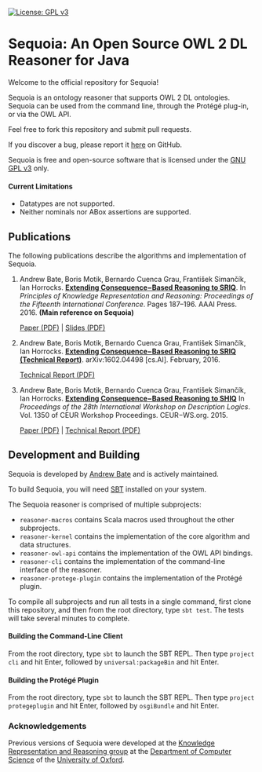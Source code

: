 [![License: GPL v3](https://img.shields.io/badge/license-GNU%20GPL%20v3-blue.svg)](https://www.gnu.org/licenses/gpl-3.0)

# Sequoia: An Open Source OWL 2 DL Reasoner for Java

Welcome to the official repository for Sequoia!

Sequoia is an ontology reasoner that supports OWL 2 DL ontologies. Sequoia can be used from the command line, through
the Protégé plug-in, or via the OWL API.

Feel free to fork this repository and submit pull requests.

If you discover a bug, please report it [here](https://github.com/andrewdbate/Sequoia/issues) on GitHub.

Sequoia is free and open-source software that is licensed under the [GNU GPL v3](https://github.com/andrewdbate/Sequoia/blob/master/LICENSE) only.

#### Current Limitations
 * Datatypes are not supported.
 * Neither nominals nor ABox assertions are supported.

## Publications
The following publications describe the algorithms and implementation of Sequoia.
1. Andrew Bate‚ Boris Motik‚ Bernardo Cuenca Grau‚ František Simančík, Ian Horrocks.
   [**Extending Consequence−Based Reasoning to SRIQ**](https://www.cs.ox.ac.uk/files/8182/paper.pdf).
   In _Principles of Knowledge Representation and Reasoning: Proceedings of the Fifteenth International Conference_.
   Pages 187–196. AAAI Press. 2016.
   **(Main reference on Sequoia)**
   
   [Paper (PDF)](https://www.cs.ox.ac.uk/files/8182/paper.pdf) | [Slides (PDF)](https://www.cs.ox.ac.uk/files/8181/slides.pdf)
   
2. Andrew Bate‚ Boris Motik‚ Bernardo Cuenca Grau‚ František Simančík, Ian Horrocks.
   [**Extending Consequence−Based Reasoning to SRIQ (Technical Report)**](https://arxiv.org/abs/1602.04498).
   arXiv:1602.04498 \[cs.AI\]. February, 2016.
   
   [Technical Report (PDF)](https://arxiv.org/pdf/1602.04498.pdf)
   
3. Andrew Bate‚ Boris Motik‚ Bernardo Cuenca Grau‚ František Simančík, Ian Horrocks.
   [**Extending Consequence−Based Reasoning to SHIQ**](https://www.cs.ox.ac.uk/files/7444/paper.pdf)
   In _Proceedings of the 28th International Workshop on Description Logics_.
   Vol. 1350 of CEUR Workshop Proceedings. CEUR−WS.org. 2015.

   [Paper (PDF)](https://www.cs.ox.ac.uk/files/7444/paper.pdf) | [Technical Report (PDF)](https://www.cs.ox.ac.uk/files/7864/techreport.pdf)

## Development and Building

Sequoia is developed by [Andrew Bate](https://www.linkedin.com/in/andrewdbate/) and is actively maintained.

To build Sequoia, you will need [SBT](https://www.scala-sbt.org/) installed on your system.

The Sequoia reasoner is comprised of multiple subprojects:
 * `reasoner-macros` contains Scala macros used throughout the other subprojects.
 * `reasoner-kernel` contains the implementation of the core algorithm and data structures.
 * `reasoner-owl-api` contains the implementation of the OWL API bindings.
 * `reasoner-cli` contains the implementation of the command-line interface of the reasoner.
 * `reasoner-protege-plugin` contains the implementation of the Protégé plugin.

To compile all subprojects and run all tests in a single command, first clone this repository,
and then from the root directory, type `sbt test`. The tests will take several minutes to complete.

#### Building the Command-Line Client
From the root directory, type `sbt` to launch the SBT REPL. Then type `project cli` and hit Enter, followed by `universal:packageBin` and hit Enter.

#### Building the Protégé Plugin
From the root directory, type `sbt` to launch the SBT REPL. Then type `project protegeplugin` and hit Enter, followed by `osgiBundle` and hit Enter.

### Acknowledgements

Previous versions of Sequoia were developed at the
[Knowledge Representation and Reasoning group](https://www.cs.ox.ac.uk/activities/knowledge/)
at the
[Department of Computer Science](https://www.cs.ox.ac.uk/)
of the
[University of Oxford](https://www.ox.ac.uk).
